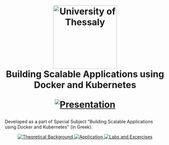 <h1 align="center">
  <a href="https://uth.gr" title="University of Thessaly">
    <img alt="University of Thessaly" src="https://www.uth.gr/sites/default/files/contents/logos/UTH-logo-english.png" width="200px" height="200px" />
  </a>
  <br />
  Building Scalable Applications using Docker and Kubernetes
  <p align="center">
    <a href="https://github.com/AxilleasGalanis/Building-Scalable-Applications-using-Docker-and-Kubernetes/blob/main/Docker_Kubernetes_Presentation.pptx">
      <img alt="Presentation" src="https://img.shields.io/badge/Presentation-PDF-lightgrey.svg" />
    </a>
</p>
</h1>
Developed as a part of Special Subject "Building Scalable Applications using Docker and Kubernetes" (in Greek).<br />
<p align="center">
   <a href="https://github.com/AxilleasGalanis/Building-Scalable-Applications-using-Docker-and-Kubernetes/blob/main/K8s_Docker.pdf">
    <img alt="Theoretical Background" src="https://img.shields.io/badge/Theoretical-Background-red.svg" />
  </a>
  <a href="https://github.com/AxilleasGalanis/Building-Scalable-Applications-using-Docker-and-Kubernetes/tree/main/SFM">
    <img alt="Application" src="https://img.shields.io/badge/Application-Realease-blue.svg" />
  </a>
  <a href="https://github.com/AxilleasGalanis/Building-Scalable-Applications-using-Docker-and-Kubernetes/blob/main/Labs.pdf">
    <img alt="Labs and Excercises" src="https://img.shields.io/badge/Labs_and-Excercises-orange.svg" />
  </a>
</p>
